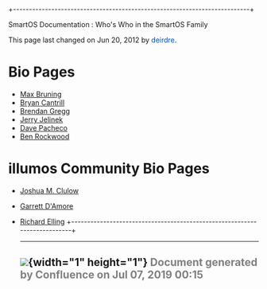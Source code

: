 +--------------------------------------------------------------------------+
<div class="pageheader">

<span class="pagetitle"> SmartOS Documentation : Who's Who in the
SmartOS Family </span>

</div>

<div class="pagesubheading">

This page last changed on Jun 20, 2012 by
<font color="#0050B2">deirdre</font>.

</div>

Bio Pages
=============

- [Max Bruning](Max%20Bruning.html "Max Bruning")
- [Bryan Cantrill](Bryan%20Cantrill.html "Bryan Cantrill")
- [Brendan Gregg](Brendan%20Gregg.html "Brendan Gregg")
- [Jerry Jelinek](Jerry%20Jelinek.html "Jerry Jelinek")
- [Dave Pacheco](Dave%20Pacheco.html "Dave Pacheco")
- [Ben Rockwood](Ben%20Rockwood.html "Ben Rockwood")

illumos Community Bio Pages
===============================

- [Joshua M.
    Clulow](http://wiki.illumos.org/display/illumos/Joshua+M.+Clulow)
- [Garrett
    D'Amore](http://wiki.illumos.org/display/illumos/Garrett+D%27Amore)
- [Richard
    Elling](http://wiki.illumos.org/display/illumos/Richard+Elling)
+--------------------------------------------------------------------------+

  ----------------------------------------------------------------------------------
  ![](images/border/spacer.gif){width="1" height="1"}
  <font color="grey">Document generated by Confluence on Jul 07, 2019 00:15</font>
  ----------------------------------------------------------------------------------


